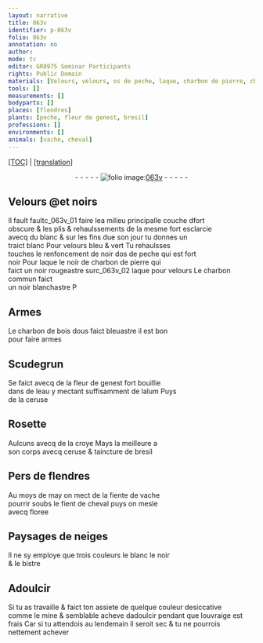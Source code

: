 ```yaml
---
layout: narrative
title: 063v
identifier: p-063v
folio: 063v
annotation: no
author:
mode: tc
editor: GR8975 Seminar Participants
rights: Public Domain
materials: [Velours, velours, os de peche, laque, charbon de pierre, charbon commun, charbon de bois dous, Scudegrun, fleur de genest, eau, alum, ceruse, Rosette, croye, taincture de bresil, fiente de vache, fient de cheval, floree, bistre, mine]
tools: []
measurements: []
bodyparts: []
places: [flendres]
plants: [peche, fleur de genest, bresil]
professions: []
environments: []
animals: [vache, cheval]
---
```


 <p><a href="{{ site.baseurl }}/diplomatic/">[TOC]</a> | <a href="{{ site.baseurl }}/texts/p-063v_tl/" target="_blank">[translation]</a></p><div class="folio" align="center">- - - - - <a href="http://gallica.bnf.fr/ark:/12148/btv1b10500001g/f132.item" target="_blank"><img src="https://cu-mkp.github.io/2017-workshop-edition/assets/photo-icon.png" alt="folio image: " style="display:inline-block; margin-bottom:-3px;"/>063v</a> - - - - - </div>  
  

## <span class="m">Velours</span> @et noirs

 
Il fault faultc_063v_01 faire l<span class="del">e</span>a <span class="del">milieu</span> principalle couche <span class="del">d</span>fort<br/> obscure & les plis & rehaulssem<span class="exp">ents</span> de la mesme fort esclarcie<br/> avecq du blanc & sur les fins d<span class="del">u</span>e son jour tu donnes un<br/> traict blanc Pour <span class="m">velours</span> bleu & vert Tu <span class="del">rehaulsses</span><br/> touches le renfoncem<span class="exp">ent</span> de noir d<span class="m">os de <span class="pa">peche</span></span> qui est fort<br/> noir Pour <span class="m">laque</span> le noir de <span class="m">charbon de pierre</span> qui<br/> faict un noir rougeastre <span class="add">surc_063v_02 <span class="m">laque</span> pour <span class="m">velours</span></span> Le <span class="m">charbon commun</span> faict<br/> un noir blanchastre <span class="del">P</span>
 
 
  

## Armes

 
Le <span class="m">charbon de bois dous</span> faict bleuastre il est bon<br/> pour faire armes
 
 
  

## <span class="m">Scudegrun</span>

 
Se faict avecq de la <span class="m"><span class="pa">fleur de genest</span></span> fort bouillie<br/> dans de l<span class="m">eau</span> y mectant suffisamment de l<span class="m">alum</span> Puys<br/> de la <span class="m">ceruse</span>
 
 
  

## <span class="m">Rosette</span>

 
Aulcuns avecq de la <span class="m">croye</span> Mays la meilleure a<br/> son corps avecq <span class="m">ceruse</span> & <span class="m">taincture de <span class="pa">bresil</span></span>
 
 
  

## Pers de <span class="pl">flendres</span>

 
Au <span class="tmp">moys de may</span> on mect de la <span class="m">fiente de <span class="al">vache</span></span><br/> pourrir soubs le <span class="m">fient de <span class="al">cheval</span></span> puys on mesle<br/> avecq <span class="m">floree</span>
 
 
  

## Paysages de neiges

 
Il ne sy employe que trois couleurs le blanc le noir<br/> & le <span class="m">bistre</span>
 
 
  

## Adoulcir

 
Si tu as travaille & faict ton assiete de quelque couleur desiccative<br/> co<span class="exp">mm</span>e le <span class="m">mine</span> & semblable acheve dadoulcir pendant que louvraige est<br/> frais Car si tu attendois au <span class="tmp">lendemain</span> il seroit sec & tu ne pourrois<br/> nettem<span class="exp">ent</span> achever
 
 